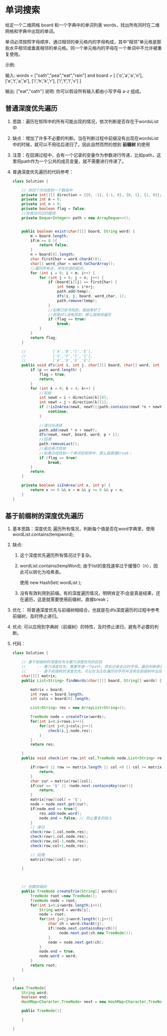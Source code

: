 # 单词搜索

给定一个二维网格 board 和一个字典中的单词列表 words，找出所有同时在二维网格和字典中出现的单词。

单词必须按照字母顺序，通过相邻的单元格内的字母构成，其中“相邻”单元格是那些水平相邻或垂直相邻的单元格。同一个单元格内的字母在一个单词中不允许被重复使用。

示例:

输入: 
words = ["oath","pea","eat","rain"] and board =
[
  ['o','a','a','n'],
  ['e','t','a','e'],
  ['i','h','k','r'],
  ['i','f','l','v']
]

输出: ["eat","oath"]
说明:
你可以假设所有输入都由小写字母 a-z 组成。



## 普通深度优先遍历

1. 思路：遍历在矩阵中的所有可能出现的情况，依次判断是否存在于wordsList中

2. 缺点：增加了许多不必要的判断。当在判断过程中前缀没有出现在wordsList中的时候，就可以不用往后递归了。因此自然而然的想到 **前缀树** 的使用

3. 注意：在回溯过程中，会有一个记录的变量作为参数进行传递，比如path，这里将path作为一个公共的成员变量，就不需要进行传递了。

4. 普通深度优先遍历的代码参考：

   ```java
   class Solution {
   
       // 将四个方向放到一个数组中
       private int[][] direction = {{0, -1}, {-1, 0}, {0, 1}, {1, 0}};
       private int m = 0;
       private int n = 0;
       private boolean flag = false;
       //存放访问过的路径
       private Deque<Integer> path = new ArrayDeque<>();
   
   
       public boolean exist(char[][] board, String word) {
           m = board.length;
           if(m == 0 ){
               return false;
           }
           n = board[0].length;
           char firstChar = word.charAt(0);
           char[] word_char = word.toCharArray();
           //遍历所有点，寻找合适的起点。
           for (int i = 0; i < m; i++) {
               for (int j = 0; j < n; j++) {
                   if (board[i][j] == firstChar) {
                       int temp = i*n+j;
                       path.add(temp);
                       dfs(i, j, board, word_char, 1);
                       path.remove(temp);
                   }
                   //如果已经寻找到，就结束好了
                   //若是dfs没有找到，那么就继续遍历
                   if (flag == true)
                       break;
               }
           }
           return flag;
       }
   
       //            ['A','B','C','E'],
       //            ['S','F','C','S'],
       //            ['A','D','E','E']
       public void dfs(int i, int j, char[][] board, char[] word, int p) {
           if (p == word.length) {
               flag = true;
               return;
           }
           for (int k = 0; k < 4; k++) {
               //剪枝
               int newX = i + direction[k][0];
               int newY = j + direction[k][1];
               if (!isInArea(newX, newY)||path.contains(newX *n + newY)||board[newX][newY] != word[p]) {
                   continue;
               }
           
               //递归与选择
               path.add(newX * n + newY);
               dfs(newX, newY, board, word, p + 1);
               //回溯
               path.removeLast();
               //最后再次剪枝
               //如果已经找到一个单词在矩阵中，那么就直接break；
               if (flag == true)
                   break;
           }
           return;
       }
   
       private boolean isInArea(int x, int y) {
           return x >= 0 && x < m && y >= 0 && y < n;
       }
   }
   ```

## 基于前缀树的深度优先遍历

1. 基本思路：深度优先 遍历所有情况，判断每个值是否在word字典里，使用wordList.contains(tempword);

2. 缺点:  

   1. 这个深度优先遍历所有情况过于复杂。

   2. wordList.contains(tempWord); 由于list的查找速率过于缓慢O（n），因此可以转化为哈希表。

        使用 new HashSet( wordList );

   3. 没有有效利用到前缀。有的深度遍历情况，明明肯定不i会是真是结果，还在遍历，这是就需要使用前缀树，直接break；

1. 优化： 将普通深度优先与前缀树相结合，也就是在dfs深度遍历的过程中参考前缀树，及时停止递归。

2. 优点: 可以应用到字典树（前缀树）的特性，及时停止递归，避免不必要的判断。

3. 代码：

   ```java
   class Solution {
   
       // 基于前缀树的深度优先与暴力深度优先的区别
       //     -- 暴力深度优先，需要传递一个path，然后记录走过的字母，最后判断是否在wordList中出现
       //     -- 基于前缀树的深度优先，可以在当正在遍历的字符并没有在前缀树中出现的时候，就可以直                  接break出去，避免后面不必要的递归判断
       char[][] matrix;
       public List<String> findWords(char[][] board, String[] words) {
   
           matrix = board;
           int rows = board.length;
           int cols = board[0].length;
   
           List<String> res = new ArrayList<String>();
   
           TreeNode node = createTrie(words);
           for(int i=0;i<rows;i++){
               for(int j=0;j<cols;j++){
                   check(i,j,node,res);
               }
           }
           return res;
   
       }
       public void check(int row,int col,TreeNode node,List<String> res){
   
           if(row<0 || row >= matrix.length || col <0 || col >= matrix[0].length){
               return;
           }
           char cur = matrix[row][col];
           if(cur == '$' || !node.next.containsKey(cur)){
               return;
           }
           matrix[row][col] = '$';
           node = node.next.get(cur);
           if(node.end == true){
               res.add(node.word);
               node.end = false; // 防止重复的加入
           }
           // 递归
           check(row-1,col,node,res);
           check(row+1,col,node,res);
           check(row,col-1,node,res);
           check(row,col+1,node,res);
   
           // 回溯
           matrix[row][col] = cur;
           
       }
   
       
   
       // 创建前缀树
       public TreeNode createTrie(String[] words){
           TreeNode root =new TreeNode();
           TreeNode node = root;
           for(int i=0;i<words.length;i++){
               String word = words[i];
               node = root;
               for(int j=0;j<word.length();j++){
                   char ch = word.charAt(j);
                   if(!node.next.containsKey(ch)){
                        node.next.put(ch,new TreeNode());
                   }
                   node = node.next.get(ch);
               }
               node.end = true;
               node.word = word;
           }
           return root;
       }
   
   }
   
   class TreeNode{
       String word;
       boolean end;
       HashMap<Character,TreeNode> next = new HashMap<Character,TreeNode>();
   
       public TreeNode(){
   
       }
   
   }
   ```

   